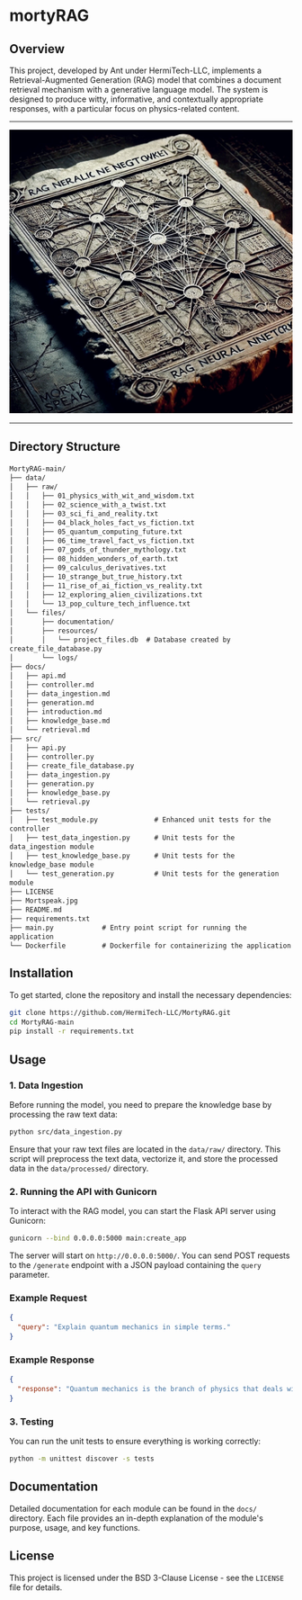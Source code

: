 # mortyRAG

## Overview

This project, developed by Ant under HermiTech-LLC, implements a Retrieval-Augmented Generation (RAG) model that combines a document retrieval mechanism with a generative language model. The system is designed to produce witty, informative, and contextually appropriate responses, with a particular focus on physics-related content.
___
![mortspeak](https://github.com/HermiTech-LLC/MortyRAG/blob/main/Mortspeak.jpg)
___

## Directory Structure

```
MortyRAG-main/
├── data/
│   ├── raw/
│   │   ├── 01_physics_with_wit_and_wisdom.txt
│   │   ├── 02_science_with_a_twist.txt
│   │   ├── 03_sci_fi_and_reality.txt
│   │   ├── 04_black_holes_fact_vs_fiction.txt
│   │   ├── 05_quantum_computing_future.txt
│   │   ├── 06_time_travel_fact_vs_fiction.txt
│   │   ├── 07_gods_of_thunder_mythology.txt
│   │   ├── 08_hidden_wonders_of_earth.txt
│   │   ├── 09_calculus_derivatives.txt
│   │   ├── 10_strange_but_true_history.txt
│   │   ├── 11_rise_of_ai_fiction_vs_reality.txt
│   │   ├── 12_exploring_alien_civilizations.txt
│   │   └── 13_pop_culture_tech_influence.txt
│   └── files/
│       ├── documentation/
│       ├── resources/
│       │   └── project_files.db  # Database created by create_file_database.py
│       └── logs/
├── docs/
│   ├── api.md
│   ├── controller.md
│   ├── data_ingestion.md
│   ├── generation.md
│   ├── introduction.md
│   ├── knowledge_base.md
│   └── retrieval.md
├── src/
│   ├── api.py
│   ├── controller.py
│   ├── create_file_database.py
│   ├── data_ingestion.py
│   ├── generation.py
│   ├── knowledge_base.py
│   └── retrieval.py
├── tests/
│   ├── test_module.py              # Enhanced unit tests for the controller
│   ├── test_data_ingestion.py      # Unit tests for the data_ingestion module
│   ├── test_knowledge_base.py      # Unit tests for the knowledge_base module
│   └── test_generation.py          # Unit tests for the generation module
├── LICENSE
├── Mortspeak.jpg
├── README.md
├── requirements.txt
├── main.py            # Entry point script for running the application
└── Dockerfile         # Dockerfile for containerizing the application
```

## Installation

To get started, clone the repository and install the necessary dependencies:

```bash
git clone https://github.com/HermiTech-LLC/MortyRAG.git
cd MortyRAG-main
pip install -r requirements.txt
```

## Usage

### 1. Data Ingestion

Before running the model, you need to prepare the knowledge base by processing the raw text data:

```bash
python src/data_ingestion.py
```

Ensure that your raw text files are located in the `data/raw/` directory. This script will preprocess the text data, vectorize it, and store the processed data in the `data/processed/` directory.

### 2. Running the API with Gunicorn

To interact with the RAG model, you can start the Flask API server using Gunicorn:

```bash
gunicorn --bind 0.0.0.0:5000 main:create_app
```

The server will start on `http://0.0.0.0:5000/`. You can send POST requests to the `/generate` endpoint with a JSON payload containing the `query` parameter.

### Example Request

```json
{
  "query": "Explain quantum mechanics in simple terms."
}
```

### Example Response

```json
{
  "response": "Quantum mechanics is the branch of physics that deals with the behavior of particles on a very small scale."
}
```

### 3. Testing

You can run the unit tests to ensure everything is working correctly:

```bash
python -m unittest discover -s tests
```

## Documentation

Detailed documentation for each module can be found in the `docs/` directory. Each file provides an in-depth explanation of the module's purpose, usage, and key functions.

## License

This project is licensed under the BSD 3-Clause License - see the `LICENSE` file for details.
